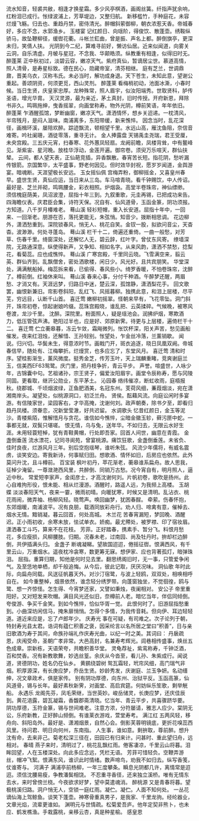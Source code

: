 <!-- { "loadSidebar": true } -->
流水知音，轻裘共敝，相逢才换星霜。多少风亭棋酒，画阁丝簧。纤指声犹余响，红粉泪已成行。怅绿波浦上，芳草堤边，又整归航。 
新移槛竹，手种庭花，未容烂熳飞觞。归去也、重趋丹禁，密侍清光。醉帽斜萦御柳，朝衣浓惹天香。帝城春好，多应不念，水郭渔乡。 
玉楼宴
记红颜日、向瑶阶，得俊饮、散蓬壶。绣鞍纵骄马，故坠鞭柳径，缓辔花衢。斗帐兰釭曲，曾是振、声名上都。醉倒旗亭，更深未归，笑倩人扶。 
光阴到今二纪，算难寻前好，懒访仙居。近来似闻道，向雾关云洞，自乐清虚。月帔与星冠，不念我、华颠皓须。纵教重有相逢，似得旧时无。 
醉蓬莱
正中秋初过，淡碧云容，嫩凉天气。紫府真仙，暂谪居尘世。慕道高情，照人清骨，是寿星标致。德在民心，勋藏帝室，清芬相继。 
庭有芝兰，世调鼎鼐，晋美乌衣，汉称韦氏。未必当时，解功成身退。天下苍生，未知此意，望谢公重起。善颂阴资，何须更觅，西山灵剂。 
醉蓬莱
看梅梢初动，池面冰澌，小春时候。当日生贤，庆皇家忠厚。龙种殊常，照人眉宇，似汝阳端秀。世取贤科，胪传圣语，增光华胄。 
天汉灵源，最为亲近，茅土真封，旧时传授。开府新恩，拜除书非久。鸣珮拖绅，曳香摇翠，向画堂称寿。物外光阴，樽前笑语，年年依旧。 
醉蓬莱
乍酒醒孤馆，梦断幽窗，嫩凉天气。潇洒情怀，想乡关迢递。一枕清风，半帘残月，是闷人滋味。南浦离多，东阳带缓，新来憔悴。 
因念当时，乱花深径，画楫环溪，屡陪欢醉。踪迹飘流，顿相望千里。水远山高，雁沈鱼阻，奈信音难寄。吟社阑珊，酒徒零落，重寻无计。 
金人捧露盘
天锡禹圭尧瑞，君王受厘，未央宫殿。三五庆元宵，扫春寒、花外蕙凤轻扇。龙阙前瞻，凤楼背耸，中有鳌峰见。渐紫宙、星河晚。放桂华浮动，金莲开遍。御帘卷。须臾万乐喧天，群仙扶辇。 
云间，都人望天表，正仙葩竞插，异香飘散。春宵苦长短。指花阴，愁听漏传银箭。京国繁华，太平盛事，野老何因见。但时效华封祝，愿岁岁闻道，金舆游宴。暗魂断。天涯望极长安远。 
玉女摇仙佩
宫梅弄粉，御柳摇金，又喜皇州春早。盛世生贤，真仙应运，当日来从三岛。车马喧青晓。看千钟赐饮，中人传诏。最好是、芝兰并砌，鸣珮腰金，彩衣相照。炉烟袅。高堂半卷珠帘，神仙缥缈。 
须信槐庭荫美，凤沼波澄，屈指十年三到。九叙重歌，元圭再锡，已把成功来告。四海瞻仪表。庆君臣会集，诗符天保。况自有、仙风道骨，玉函金篆，阴功须报。方知道。八千岁月椿难老。 
蓦山溪
轻衫短帽，重入长安道。屈指十年中，一回来、一回渐老。朋游在否，落托更能无，朱弦悄。知音少。拨断相思调。 
花边柳外，潇洒愁重到。深院锁春风，悄无人、桃花自笑。金钗一股，拟欲问音尘，天杳杳。波渺渺。何处寻蓬岛。 
蓦山溪
栏干十二，倚遍还重倚。一曲一般愁，对芳草、伤春千里。绮窗深处，还解忆人无，碧云辞，红叶字。曾仗东风寄。 
缭墙深院，无路通深意。纵使得新声，又争知、相如名字。从来风韵，潇洒不禁愁，捻梨花，看菊蕊。应也成憔悴。 
蓦山溪
广寒宫殿，千里同云晓。飞雪满空来，翦云英、群仙齐到。乱飘僧舍，密处洒歌楼，闲日少。风光好。且共宾朋笑。 
华堂深处，满满觥船掉。梅蕊拆来看，已偷得、春风些小。绮罗香暖，不怕卷珠帘，沈醉了。樽前倒。红袖休来叫。 
蓦山溪
春来心事，分付千种酒。午醉梦还醒，两眉愁、才消又有。天涯远梦，归路日中迷，楚云深，孤馆静，潇洒梨花手。 
回文歌罢，幽恨新兼旧。帘影卷斜阳，乱红飞、风摇暮柳。独携此意，和泪上层楼，尽平芜，穷远目，认断千山首。 
喜迁莺
嫩柳初摇翠。怪朝来早有，飞花零坠。洞门斜开，珠帘初卷，惊起谢娘吟缀。蕊珠宫殿晓，谁乱把、云英揉碎。气候晚，被寒风卷渡，龙沙千里。 
沈醉。深院里。粉面照人，疑是瑶池会。润拂炉烟，寒欺酒力，低压管弦声沸。艳阳过半也，应是好、郊原新霁。待更与上层楼，遍倚栏干十二。 
喜迁莺
伫立蘅皋暮，冻云乍敛，霜飚微列。怅饮杯深，阳关声苦，愁见画船催发。夜来红泪烛，还解惜、王孙轻别。怅望处，乍金丝冷落，兰薰销歇。 
闻说。归兴切。华鬓未生，得意浓时节。画戟门开，斑衣追逐，晓日凤凰双阙。帝城春信早，随处有、江梅攀折。烂熳赏，也多应忘了，东堂风月。 
喜迁莺
清和时序。望桂影渐生，薰风微度。挺秀金芝，传芳玉叶，天上瑞麟重睹，竞爽谢庭兰玉，信美西EF63鸳鹭。庆门里，把丹枝争折，青云平步。 
声誉。喧盛世，人咏少年，古锦囊中句。艺祖诸孙，宗王贤子，偏爱汝阳眉宇。画堂令辰称寿，愿与冈陵同固。更看取，继汧公勋业，东平茅土。 
沁园春
络纬催凉，断虹收雨，庭梧报秋。绕郡城、千顷烟波绿，正鱼肥酒美，名冠东州。芰荷风细，蒹葭烟淡，宛在潇湘南岸头。凝望处，似桃源洞口，初泛兰舟。 
贤侯。酝藉风流。向庭讼闲时多宴游。有信陵家世，梁园客右，才华高掩，沈谢何刘。政声朝奏，除书夕至，即看归趋丹凤楼。须眷恋，况新堂莹澈，好共迟留。 
水调歌头
忆昔红颜日，金玉等泥沙。青楼紫陌，惟解惜月与贪花。谁信如今憔悴，尘暗金徽玉轸，藓污匣中蛇。一事都无就，双鬓只堪嗟。 
恨无情，乌与兔，送年华。不如归去，无限云水好生涯。未用轻蓑短棹，犹有青鞋黄帽，行处即吾家。回首人间世，幽意在青霞。 
金盏倒垂莲
流水漂花，记同寻阆苑，曾宴桃源。痛饮狂歌，金盏倒垂莲。未省负、佳时良夜，烂游风月三年。别后空抱瑶琴，谁听朱弦。 
风流少年儒将，有威名震虏，谈笑安边。寄我新诗，何事赋归田。想歌酒、情怀如旧，后房应也依然。此外莫问升沈，且斗樽前。 
百宝装
枫叶初丹，苹花渐老，蘅皋谁系扁舟。故人思我，征棹少淹留。一尊潋滟西风里，共醉倒、同销万古愁。况今宵自有，明月照人，逼近中秋。 
常爱短李家声，金闺彦士，才高沈谢何刘。片帆初卷，歌吹是扬州。此心自难拘形役，恨未能、相从烂漫游。酒醒时，路遥人远，为我频上高楼。 
玉胡蝶
淡淡春阳天气，夜来一霎，微雨初晴。向暖犹寒，时候又是清明。乱沾衣、桃花雨闹，微弄袖、杨柳风轻。晓莺声。唤回幽梦，犹困春酲。 
牵萦。伤春怀抱，东郊烟暖，南浦波平。况有良朋，载酒同放彩舟行。劝人归、啼禽有意，催棹去、烟水无情。黯销凝。暮云回首，何处高城。 
木兰花
苦春宵漏短，梦回晚、酒醒迟。正小雨初收，余寒未放，怯试单衣。娇痴。最尤殢处，被罗襟、印了宿妆眉。潇洒春工斗巧，算来不在花枝。 
芳菲。正好踏春，携素手、暂分飞。料恨月愁花，多应瘦损，风柳腰肢。归期。况春未老，过南园、尚及牡丹时。拚却栏边醉倒，共伊插满头归。 
金盏子
断魂凝睇。望故国迢迢，倦摇征辔。恨满西风，有千里云山，万重烟水。遥夜枕冷衾寒，数更筹无寐。想伊家、应也背著孤灯，暗弹珠泪。 
屈指。重算归期，知他是何时见去里。翻思绣阁旧时，无一事，只管爱争闲气。及至恁地单栖，却千般追悔。从今后，彼此记取，厌厌况味。 
洞仙歌
年时此际，向扁舟同载。风送征帆暮天外。对沙汀宿鹭，与波上轻鸥，双双处，相唤相呼自在。 
如今重整棹，烟景依然，谁念轻分绣罗带。向蓬窗独坐，不觉徊徨，鸥与鹭、想一齐惊怪。怎生得、今宵梦还家，又譬如秉烛，夜阑相对。 
安公子
帝里重阳好。又对短发来吹帽。满目风光还似旧，奈樽前人老。暗忆当年，伴侣同倾倒。夸俊游、争买千金笑。到如今憔悴，恰似华胥一觉。 
此恨何时了。旧游屈指愁重到。小曲深坊闲信马，掩朱扉悄悄。怎得个多情，为我传音耗。但向伊、耳边轻轻道。道近来应是，忘了卢郎年少。 
庆寿光
事在可疑，有司难之。次子论列于朝，特封寿光县太君。诰词有蕴仁积善之褒，因采纶言以名所居之堂曰“积善”，日与亲旧歌酒为寿于其间，命族孙端礼作庆寿光曲，以纪一时之美。其词曰： 
丹扆疏恩，庆闱受命，圣朝广孝非常。大邑高封，名兼寿考辉光。闾巷相传盛事，焕丝五色成章。崇新栋，天语荣夸，共瞻积善华堂。 
灵龟荐祉，紫鸾称寿，千钟泛酒，百和焚香。况有新教歌舞，妙选丝篁。余庆从今沓至，看儿孙、朱紫成行。闻说道，贤德阴功，姓名仍在仙乡。 
黄鹂绕碧树
鸳瓦霜轻，玳帘风细，高门瑞气非烟。积厚源深，有长庚应梦，乔岳生贤。妙龄秀发，庆谢庭、兰玉争妍。名动缙绅，况文章政术，俱是家传。 
别有阴功厚德，向东州、治狱平反。玉函高篆，仙风道骨，锡与长年。最好素秋新霁，对画堂、高启宾筵。何妨纵乐笙歌，剩举觥船。 
永遇乐
龙阁先芬，凤毛荣继，当世英妙。峻岳储灵，长庚应梦，还庆佳辰到。黄花浥露，碧瓦凝霜，香馥郡斋清晓。忆当年、青云平步，共喜骤跻华要。 
阴功厚德，玉符金篆，锡与世间难老。注意方浓，分符屡请，雅志人应少。棠阴无讼，乐府新教，正好醉山频倒。有谁莱衣游戏，萱堂寿考。 
满江红
五两风轻，移舟向、斜阳岛外。最好是、潇湘烟景，自然心会。倒影芙蓉明镜底，更折花嗅蕊西风里。待问君、明日向何州，东南指。 
人生事，谁如意。剩拚取，尊前醉。想升沈有命，去来非己。菊老松深三径在，田园已有归来计。问甚时、重此望归舟，远相对。 
春晴
燕子来时，清明过了，桃花乱飘红雨。倦客凄凉，千里云山将暮。泪眸回望，人在玉楼深处。向此多应念远，凭栏无语。 
芳菲可惜轻负。空鞭弄游丝，帽冲飞絮。恨满东风，谁识此时情绪。数声啼鸟，劝我不如归去。纵写香笺，仗谁寄与。 
河满子
满浦亭前杨柳，一年三度攀条。瞬息光阴都几许，离情常是迢迢。须信沈腰易瘦，争教潘鬓相饶。 
不忍重寻香径，还来独立溪桥。唯有无情东去水，来时曾傍兰桡。今夜欲求好梦，望中莫遣魂消。 
醉桃源
又是青春将暮。望极桃溪归路。洞户悄无人，空锁一庭红雨。凝伫。凝伫。人面不知何处。 
一丛花
谪仙海上驾鲸鱼。谈笑下蓬壶。神寒骨重真男子，是我家、千里龙驹。经纶器业，文章光焰，流辈更谁如。 
渊明元与世情疏。松菊爱吾庐。他年定契非熊卜，也未应、鹤发樵渔。手栽露桃，亲移云杏，真是种星榆。 
感皇恩
